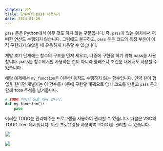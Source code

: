 ```yaml
---
chapter: 함수
title: 함수에서 pass 사용하기
date: 2024-01-29
---
```


`pass` 문은 Python에서 아무 것도 하지 않는 구문입니다. 즉, `pass`가 있는 위치에서 어떠한 연산도 수행되지 않습니다. 그럼에도 불구하고, `pass` 문은 코드의 특정 부분이 아직 구현되지 않았을 때 유용하게 사용할 수 있습니다.

개발 초기 단계에는 함수의 구조를 먼저 세우고, 나중에 구현을 하기 위해 pass를 사용합니다. pass는 함수에서만 사용하는 것이 아니라 클래스나 조건문 내에서도 사용할 수 있습니다.

해당 예제에서 `my_function`은 아무런 동작도 수행하지 않는 함수입니다. 만약 같이 협업을 한다면 개발자는 이 함수를 나중에 구현할 계획으로 임시 코드를 만들고 `pass` 문과 함께 `TODO` 주석을 남겨둡니다.

```python
# TODO 어떠한 일을 해야 합니다.
def my_function():
    pass
```

이러한 TODO는 관리해주는 프로그램을 사용하여 관리할 수 있습니다. 다음은 VSC의 TODO Tree 예시입니다. 이런 프로그램을 사용하여 TODO를 관리할 수 있습니다.

![](/images/python/chapter06/5-1.png)

![](/images/python/chapter06/5-2.png)
